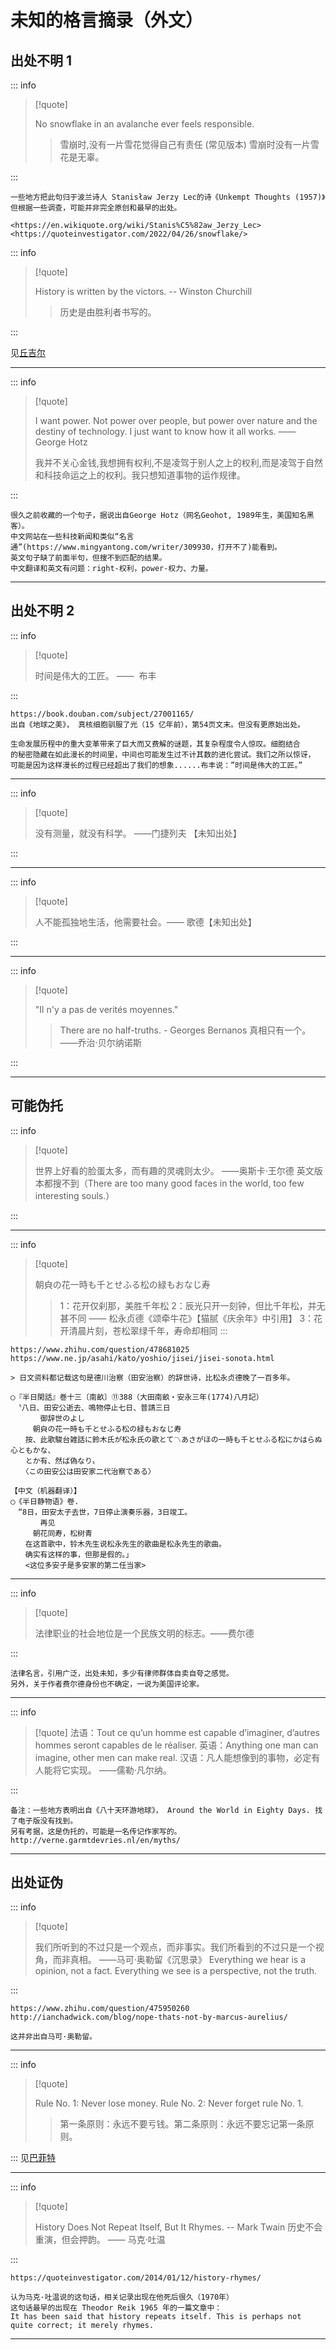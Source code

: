 # 未知的格言摘录（外文）

## 出处不明 1

::: info

> [!quote]
>
> No snowflake in an avalanche ever feels responsible.
>
> > 雪崩时,没有一片雪花觉得自己有责任
> > (常见版本) 雪崩时没有一片雪花是无辜。

:::

```
一些地方把此句归于波兰诗人 Stanisław Jerzy Lec的诗《Unkempt Thoughts (1957)》
但根据一些调查，可能并非完全原创和最早的出处。

<https://en.wikiquote.org/wiki/Stanis%C5%82aw_Jerzy_Lec>
<https://quoteinvestigator.com/2022/04/26/snowflake/>
```

::: info

> [!quote]
>
> History is written by the victors. -- Winston Churchill
>
> > 历史是由胜利者书写的。

:::

见[丘吉尔](../wiki/丘吉尔.md)

---

::: info

> [!quote]
>
> I want power. Not power over people, but power over nature and the destiny of technology. I just want to know how it all works. —— George Hotz
>
> 我并不关心金钱,我想拥有权利,不是凌驾于别人之上的权利,而是凌驾于自然和科技命运之上的权利。我只想知道事物的运作规律。

:::

```
很久之前收藏的一个句子，据说出自George Hotz（网名Geohot, 1989年生，美国知名黑客）。
中文网站在一些科技新闻和类似“名言通”(https://www.mingyantong.com/writer/309930，打开不了)能看到。
英文句子缺了前面半句，但搜不到匹配的结果。
中文翻译和英文有问题：right-权利，power-权力、力量。
```

---

## 出处不明 2

::: info

> [!quote]
>
> 时间是伟大的工匠。 ——  布丰

:::

```
https://book.douban.com/subject/27001165/
出自《地球之美》， 真核细胞驯服了光（15 亿年前），第54页文末。但没有更原始出处。

生命发展历程中的重大变革带来了巨大而又费解的谜题，其复杂程度令人惊叹。细胞结合
的秘密隐藏在如此漫长的时间里，中间也可能发生过不计其数的进化尝试。我们之所以惊讶，
可能是因为这样漫长的过程已经超出了我们的想象......布丰说：”时间是伟大的工匠。”
```

---

::: info

> [!quote]
>
> 没有测量，就没有科学。 ——门捷列夫 【未知出处】

:::

---

::: info

> [!quote]
>
> 人不能孤独地生活，他需要社会。—— 歌德【未知出处】

:::

---

::: info

> [!quote]
>
> "Il n'y a pas de verités moyennes.​"
>
> > There are no half-truths. - Georges Bernanos
> > 真相只有一个。——乔治·贝尔纳诺斯

:::

---

## 可能伪托

::: info

> [!quote]
>
> 世界上好看的脸蛋太多，而有趣的灵魂则太少。 ——奥斯卡·王尔德
> 英文版本都搜不到（There are too many good faces in the world, too few interesting souls.）

:::

---

::: info

> [!quote]
>
> 朝㒵の花一時も千とせふる松の緑もおなじ寿
>
> > 1：花开仅刹那，美胜千年松
> > 2：辰光只开一刻钟，但比千年松，并无甚不同 —— 松永贞德《颂牵牛花》【猫腻《庆余年》中引用】
> > 3：花开清晨片刻，苍松翠绿千年，寿命却相同
> > :::

```
https://www.zhihu.com/question/478681025
https://www.ne.jp/asahi/kato/yoshio/jisei/jisei-sonota.html

> 日文资料都记载这句是德川治察（田安治察）的辞世诗，比松永贞德晚了一百多年。

◯『半日閑話』巻十三〔南畝〕⑪388（大田南畝・安永三年(1774)八月記）
　〝八日、田安公逝去、鳴物停止七日、普請三日
　　　　御辞世のよし
　　　朝㒵の花一時も千とせふる松の緑もおなじ寿
　　按、此歌駿台雑話に鈴木氏が松永氏の歌とて〽あさがほの一時も千とせふる松にかはらぬ心ともかな、
　　とか有、然ば偽なり〟
　　〈この田安公は田安家二代治察である〉

【中文（机器翻译）】
◯《半日静物语》卷.
　“8日，田安太子去世，7日停止演奏乐器，3日竣工。
　　　　再见
　　　朝花同寿，松树青
　　在这首歌中，铃木先生说松永先生的歌曲是松永先生的歌曲。
　　确实有这样的事，但那是假的。」
　　<这位多安子是多安家的第二任当家>
```

---

::: info

> [!quote]
>
> 法律职业的社会地位是一个民族文明的标志。——费尔德

:::

```
法律名言，引用广泛，出处未知，多少有律师群体自卖自夸之感觉。
另外，关于作者费尔德身份也不确定，一说为美国评论家。
```

---

::: info

> [!quote]
> 法语：Tout ce qu’un homme est capable d’imaginer, d’autres hommes seront capables de le réaliser.
> 英语：Anything one man can imagine, other men can make real.
> 汉语：凡人能想像到的事物，必定有人能将它实现。 ——儒勒·凡尔纳。

:::

```
备注：一些地方表明出自《八十天环游地球》， Around the World in Eighty Days. 找了电子版没有找到。
另有考据，这是伪托的，可能是一名传记作家写的。
http://verne.garmtdevries.nl/en/myths/
```

---

## 出处证伪

::: info

> [!quote]
>
> 我们所听到的不过只是一个观点，而非事实。我们所看到的不过只是一个视角，而非真相。 ——马可·奥勒留《沉思录》
> Everything we hear is a opinion, not a fact. Everything we see is a perspective, not the truth.

:::

```
https://www.zhihu.com/question/475950260
http://ianchadwick.com/blog/nope-thats-not-by-marcus-aurelius/

这并非出自马可·奥勒留。
```

---

::: info

> [!quote]
>
> Rule No. 1: Never lose money. Rule No. 2: Never forget rule No. 1.
>
> > 第一条原则：永远不要亏钱。第二条原则：永远不要忘记第一条原则。

:::
见[巴菲特](../wiki/巴菲特.md)

---

::: info

> [!quote]
>
> History Does Not Repeat Itself, But It Rhymes. -- Mark Twain
> 历史不会重演，但会押韵。 —— 马克·吐温

:::

```
https://quoteinvestigator.com/2014/01/12/history-rhymes/

认为马克·吐温说的这句话，相关记录出现在他死后很久（1970年）
这句话最早的出现在 Theodor Reik 1965 年的一篇文章中：
It has been said that history repeats itself. This is perhaps not quite correct; it merely rhymes.
```

---
